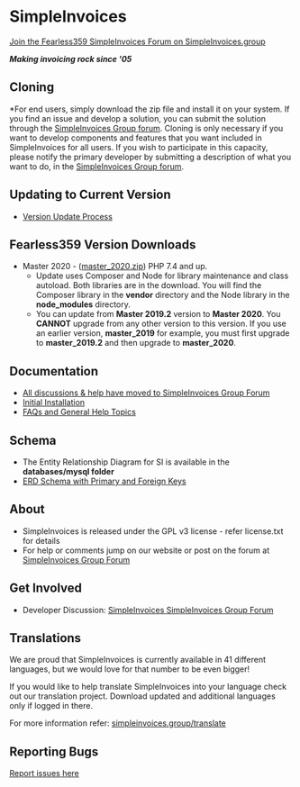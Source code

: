# SimpleInvoices
<a href="https://simpleinvoices.group/" target="_blank">Join the Fearless359 SimpleInvoices Forum on SimpleInvoices.group</a>

***Making invoicing rock since '05***

## Cloning
*For end users, simply download the zip file and install it on your system. If you find an
 issue and develop a solution, you can submit the solution through the
 [SimpleInvoices Group forum](https://simpleinvoices.group). Cloning is only necessary if
 you want to develop components and features that you want included in SimpleInvoices for
 all users. If you wish to participate in this capacity, please notify the primary developer
 by submitting a description of what you want to do, in the
[SimpleInvoices Group forum](https://simpleinvoices.group).

## Updating to Current Version
* [Version Update Process](https://simpleinvoices.group/version_update/)

## Fearless359 Version Downloads
* Master 2020 - ([master_2020.zip](https://github.com/fearless359/simpleinvoices/archive/master_2020.zip)) PHP 7.4 and up.
  * Update uses Composer and Node for library maintenance and class autoload. Both libraries are
    in the download. You will find the Composer library in the **vendor** directory and the
    Node library in the **node_modules** directory.
  * You can update from **Master 2019.2** version to **Master 2020**. You **CANNOT** upgrade
    from any other version to this version. If you use an earlier version, **master_2019** for
    example, you must first upgrade to **master_2019.2** and then upgrade to **master_2020**.  

## Documentation
* [All discussions & help have moved to SimpleInvoices Group Forum](https://simpleinvoices.group)
* [Initial Installation](https://simpleinvoices.group/installation/)
* [FAQs and General Help Topics](https://simpleinvoices.group/howto-2)

## Schema
* The Entity Relationship Diagram for SI is available in the **databases/mysql folder**
* [ERD Schema with Primary and Foreign Keys](https://github.com/fearless359/simpleinvoices/blob/master_2020/documentation/en-us/general/rrowfbbw_simple_invoices.png)

## About
* SimpleInvoices is released under the GPL v3 license - refer license.txt for details
* For help or comments jump on our website or post on the forum at [SimpleInvoices Group Forum](https://simpleinvoices.group)

## Get Involved
* Developer Discussion: [SimpleInvoices SimpleInvoices Group Forum](https://simpleinvoices.group)

## Translations
We are proud that SimpleInvoices is currently available in 41 different languages, but we would
love for that number to be even bigger!

If you would like to help translate SimpleInvoices into your language check out our translation
project. Download updated and additional languages only if logged in there.

For more information refer: [simpleinvoices.group/translate](https://simpleinvoices.group/translate)

## Reporting Bugs
[Report issues here](https://github.com/fearless359/simpleinvoices/issues)

